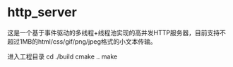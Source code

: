 # http_server
这是一个基于事件驱动的多线程+线程池实现的高并发HTTP服务器，目前支持不超过1MB的html/css/gif/png/jpeg格式的小文本传输。

进入工程目录
cd ./build
cmake ..
make



